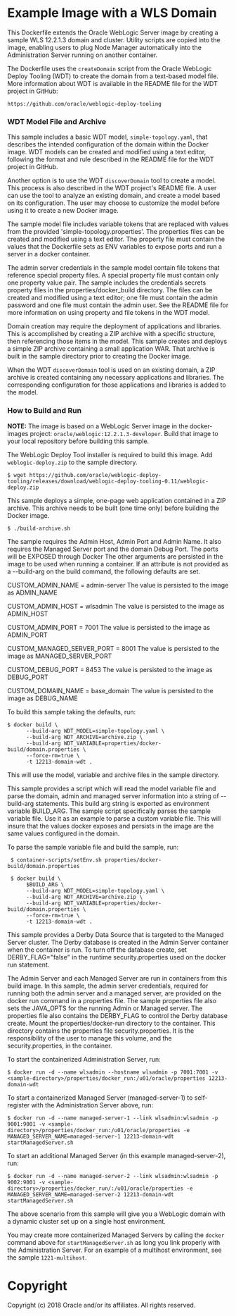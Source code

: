 Example Image with a WLS Domain
===============================
This Dockerfile extends the Oracle WebLogic Server image by creating a sample WLS 12.2.1.3 domain and cluster. Utility scripts are copied into the image, enabling users to plug Node Manager automatically into the Administration Server running on another container.

The Dockerfile uses the `createDomain` script from the Oracle WebLogic Deploy Tooling (WDT) to create the domain from a text-based model file. More information about WDT is available in the README file for the WDT project in GitHub:

`https://github.com/oracle/weblogic-deploy-tooling`

### WDT Model File and Archive

This sample includes a basic WDT model, `simple-topology.yaml`, that describes the intended configuration of the domain within the Docker image. WDT models can be created and modified using a text editor, following the format and rule described in the README file for the WDT project in GitHub.

Another option is to use the WDT `discoverDomain` tool to create a model. This process is also described in the WDT project's README file. A user can use the tool to analyze an existing domain, and create a model based on its configuration. The user may choose to customize the model before using it to create a new Docker image.

The sample model file includes variable tokens that are replaced with values from the provided 'simple-topology.properties'. The properties files can be created and modified using a text editor. The property file must contain the values that the Dockerfile sets as ENV variables to expose ports
 and run a server in a docker container.
 
The admin server credentials in the sample model contain file tokens that reference special property files. A special property file must contain only one property value pair. The sample includes the credentials secrets property files in the properties/docker_build directory. The files can be created and modified using a text editor; one file must contain the admin password and one file must contain the admin user. See the README file for more information on using property and file tokens in the WDT model.

Domain creation may require the deployment of applications and libraries. This is accomplished by creating a ZIP archive with a specific structure, then referencing those items in the model. This sample creates and deploys a simple ZIP archive containing a small application WAR. That archive is built in the sample directory prior to creating the Docker image.

When the WDT `discoverDomain` tool is used on an existing domain, a ZIP archive is created containing any necessary applications and libraries. The corresponding configuration for those applications and libraries is added to the model.

### How to Build and Run

**NOTE:** The image is based on a WebLogic Server image in the docker-images project: `oracle/weblogic:12.2.1.3-developer`. Build that image to your local repository before building this sample.

The WebLogic Deploy Tool installer is required to build this image. Add `weblogic-deploy.zip` to the sample directory.

    $ wget https://github.com/oracle/weblogic-deploy-tooling/releases/download/weblogic-deploy-tooling-0.11/weblogic-deploy.zip

This sample deploys a simple, one-page web application contained in a ZIP archive. This archive needs to be built (one time only) before building the Docker image.

    $ ./build-archive.sh

The sample requires the Admin Host, Admin Port and Admin Name. It also requires the Managed Server port and the domain Debug 
  Port. The ports will be EXPOSED through Docker The other arguments are persisted in the image to be used when running a
  container. If an attribute is not provided as a --build-arg on the build command, the following defaults are set.

CUSTOM_ADMIN_NAME = admin-server
 The value is persisted to the image as ADMIN_NAME

CUSTOM_ADMIN_HOST = wlsadmin
 The value is persisted to the image as ADMIN_HOST

CUSTOM_ADMIN_PORT = 7001
 The value is persisted to the image as ADMIN_PORT

CUSTOM_MANAGED_SERVER_PORT = 8001
 The value is persisted to the image as MANAGED_SERVER_PORT

CUSTOM_DEBUG_PORT = 8453
 The value is persisted to the image as DEBUG_PORT

CUSTOM_DOMAIN_NAME = base_domain
 The value is persisted to the image as DEBUG_NAME

To build this sample taking the defaults, run:

    $ docker build \
          --build-arg WDT_MODEL=simple-topology.yaml \
          --build-arg WDT_ARCHIVE=archive.zip \
          --build-arg WDT_VARIABLE=properties/docker-build/domain.properties \
          --force-rm=true \
          -t 12213-domain-wdt .

This will use the model, variable and archive files in the sample directory.

This sample provides a script which will read the model variable file and parse the domain, admin and managed server information
  into a string of --build-arg statements. This build arg string is exported as environment variable BUILD_ARG.
  The sample script specifically parses the sample variable file. Use it as an example to parse a custom variable file. 
  This will insure that the values docker exposes and persists in the image are the same values configured in the domain.

To parse the sample variable file and build the sample, run:

     $ container-scripts/setEnv.sh properties/docker-build/domain.properties 

     $ docker build \
          $BUILD_ARG \
          --build-arg WDT_MODEL=simple-topology.yaml \
          --build-arg WDT_ARCHIVE=archive.zip \
          --build-arg WDT_VARIABLE=properties/docker-build/domain.properties \
          --force-rm=true \
          -t 12213-domain-wdt .

This sample provides a Derby Data Source that is targeted to the Managed Server cluster. The Derby database is created
  in the Admin Server container when the container is run. To turn off the database create, set DERBY_FLAG="false" in the 
  runtime security.properties used on the docker run statement.

The Admin Server and each Managed Server are run in containers from this build image. In this sample, the admin server
  credentials, required for running both the admin server and a managed server, are provided on the docker run command in
  a properties file. The sample properties file also sets the JAVA_OPTS for the running Admin or Managed server. The 
  properties file also contains the DERBY_FLAG to control the Derby database create. Mount the properties/docker-run directory
  to the container. This directory contains the properties file security.properties. It is the responsibility of
  the user to manage this volume, and the security.properties, in the container.

To start the containerized Administration Server, run:

    $ docker run -d --name wlsadmin --hostname wlsadmin -p 7001:7001 -v <sample-directory>/properties/docker_run:/u01/oracle/properties 12213-domain-wdt

To start a containerized Managed Server (managed-server-1) to self-register with the Administration Server above, run:

    $ docker run -d --name managed-server-1 --link wlsadmin:wlsadmin -p 9001:9001 -v <sample-directory>/properties/docker_run:/u01/oracle/properties -e MANAGED_SERVER_NAME=managed-server-1 12213-domain-wdt startManagedServer.sh

To start an additional Managed Server (in this example managed-server-2), run:

    $ docker run -d --name managed-server-2 --link wlsadmin:wlsadmin -p 9002:9001 -v <sample-directory>/properties/docker_run/:/u01/oracle/properties -e MANAGED_SERVER_NAME=managed-server-2 12213-domain-wdt startManagedServer.sh

The above scenario from this sample will give you a WebLogic domain with a dynamic cluster set up on a single host environment.

You may create more containerized Managed Servers by calling the `docker` command above for `startManagedServer.sh` as long you link properly with the Administration Server. For an example of a multihost environment, see the sample `1221-multihost`.

# Copyright
Copyright (c) 2018 Oracle and/or its affiliates. All rights reserved.
